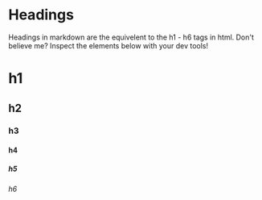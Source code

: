 # Headings
 
Headings in markdown are the equivelent to the h1 - h6 tags in html. Don't believe me? Inspect the elements below with your dev tools!

# h1
## h2
### h3
#### h4
##### h5
###### h6
